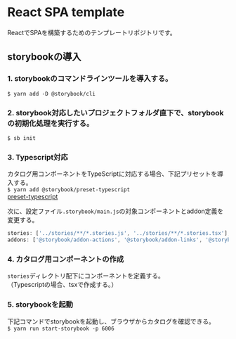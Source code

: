 # React SPA template
ReactでSPAを構築するためのテンプレートリポジトリです。


## storybookの導入
### 1. storybookのコマンドラインツールを導入する。  
```$ yarn add -D @storybook/cli```  

### 2. storybook対応したいプロジェクトフォルダ直下で、storybookの初期化処理を実行する。
```$ sb init```

### 3. Typescript対応
カタログ用コンポーネントをTypeScriptに対応する場合、下記プリセットを導入する。  
```$ yarn add @storybook/preset-typescript```  
[preset-typescript](https://github.com/storybookjs/presets/tree/master/packages/preset-typescript)  
  
次に、設定ファイル```.storybook/main.js```の対象コンポーネントとaddon定義を変更する。  
```javascript
stories: ['../stories/**/*.stories.js', '../stories/**/*.stories.tsx'],
addons: ['@storybook/addon-actions', '@storybook/addon-links', '@storybook/preset-typescript']
```

### 4. カタログ用コンポーネントの作成
```stories```ディレクトリ配下にコンポーネントを定義する。  
（Typescriptの場合、tsxで作成する。）

### 5. storybookを起動
下記コマンドでstorybookを起動し、ブラウザからカタログを確認できる。  
```$ yarn run start-storybook -p 6006```
